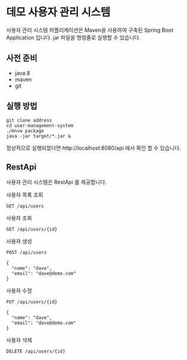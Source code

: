 # 데모 사용자 관리 시스템

사용자 관리 시스템 어플리케이션은 Maven을 사용하여 구축된 Spring Boot Application 입니다.
jar 파일을 명령줄로 실행할 수 있습니다.

## 사전 준비
* java 8 
* maven
* git


## 실행 방법
```
git clone address
cd user-management-system
./mnvw package
java -jar target/*.jar &
```

정상적으로 실행되었다면 http://localhost:8080/api 에서 확인 할 수 있습니다.


## RestApi 
사용자 관리 시스템은 RestApi 를 제공합니다.

사용자 목록 조회
```
GET /api/users
```

사용자 조회
```
GET /api/users/{id}
```

사용자 생성
```
POST /api/users

{
  "name": "dave",
  "email": "dave@demo.com"
}
```

사용자 수정
```
PUT /api/users/{id}

{
  "name": "dave",
  "email": "dave@demo.com"
}
```

사용자 삭제
```
DELETE /api/users/{id}
```
